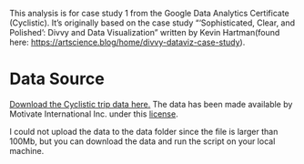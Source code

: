 <p>This analysis is for case study 1 from the Google Data Analytics
Certificate (Cyclistic). It’s originally based on the case study
“‘Sophisticated, Clear, and Polished’: Divvy and Data Visualization”
written by Kevin Hartman(found here: <a href="https://artscience.blog/home/divvy-dataviz-case-study" class="uri">https://artscience.blog/home/divvy-dataviz-case-study</a>).</p>
<div id="data-source-and-limitations" class="section level1">

<h1>Data Source</h1>
<p><a href="https://divvy-tripdata.s3.amazonaws.com/index.html">Download
the Cyclistic trip data here.</a> The data has been made available by
Motivate International Inc. under this <a href="https://www.divvybikes.com/data-license-agreement">license</a>.</p>

I could not upload the data to the data folder since the file is larger than 100Mb, but you can download the data and run the script on your local machine.